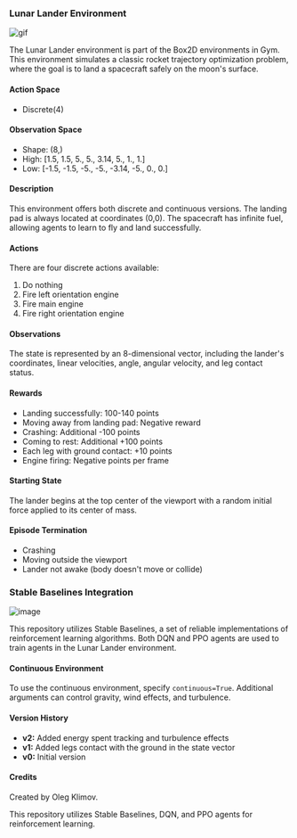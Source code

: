 

### Lunar Lander Environment

![gif](https://github.com/emreCanIlik/Stable-Baselines-Reinforcement-Learning-LunarLander-DQN-PPO-Training/assets/118285895/942a959a-a133-48b3-8a5f-ed5e64ed0650)


The Lunar Lander environment is part of the Box2D environments in Gym. This environment simulates a classic rocket trajectory optimization problem, where the goal is to land a spacecraft safely on the moon's surface.

#### Action Space
- Discrete(4)

#### Observation Space
- Shape: (8,)
- High: [1.5, 1.5, 5., 5., 3.14, 5., 1., 1.]
- Low: [-1.5, -1.5, -5., -5., -3.14, -5., 0., 0.]

#### Description
This environment offers both discrete and continuous versions. The landing pad is always located at coordinates (0,0). The spacecraft has infinite fuel, allowing agents to learn to fly and land successfully.

#### Actions
There are four discrete actions available:
1. Do nothing
2. Fire left orientation engine
3. Fire main engine
4. Fire right orientation engine

#### Observations
The state is represented by an 8-dimensional vector, including the lander's coordinates, linear velocities, angle, angular velocity, and leg contact status.

#### Rewards
- Landing successfully: 100-140 points
- Moving away from landing pad: Negative reward
- Crashing: Additional -100 points
- Coming to rest: Additional +100 points
- Each leg with ground contact: +10 points
- Engine firing: Negative points per frame

#### Starting State
The lander begins at the top center of the viewport with a random initial force applied to its center of mass.

#### Episode Termination
- Crashing
- Moving outside the viewport
- Lander not awake (body doesn't move or collide)

###  Stable Baselines Integration

![image](https://github.com/emreCanIlik/Stable-Baselines-Reinforcement-Learning-LunarLander-DQN-PPO-Training/assets/118285895/60fbbd06-6f9b-41d5-9bc0-616ade622fd0)

This repository utilizes Stable Baselines, a set of reliable implementations of reinforcement learning algorithms. Both DQN and PPO agents are used to train agents in the Lunar Lander environment.



#### Continuous Environment
To use the continuous environment, specify `continuous=True`. Additional arguments can control gravity, wind effects, and turbulence.

#### Version History
- **v2:** Added energy spent tracking and turbulence effects
- **v1:** Added legs contact with the ground in the state vector
- **v0:** Initial version

#### Credits
Created by Oleg Klimov.

This repository utilizes Stable Baselines, DQN, and PPO agents for reinforcement learning.
